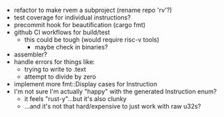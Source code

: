 * refactor to make rvem a subproject (rename repo 'rv'?)
* test coverage for individual instructions?
* precommit hook for beautification (cargo fmt)
* github CI workflows for build/test
  * this could be tough (would require risc-v tools)
    * maybe check in binaries?
* assembler?
* handle errors for things like:
  * trying to write to .text
  * attempt to divide by zero
* implement more fmt::Display cases for Instruction
* I'm not sure I'm actually "happy" with the generated Instruction enum?
  * it feels "rust-y"...but it's also clunky
  * ...and it's not that hard/expensive to just work with raw u32s?
